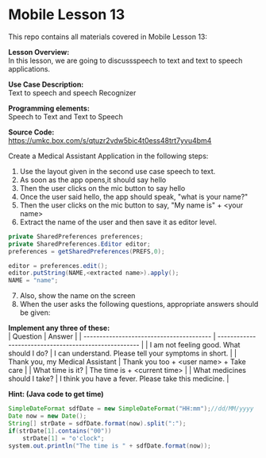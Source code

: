 # Mobile Lesson 13
This repo contains all materials covered in Mobile Lesson 13:  

**Lesson Overview:**  
In this lesson, we are going to discussspeech to text and text to speech applications.  

**Use Case Description:**  
Text to speech and speech Recognizer  

**Programming elements:**  
Speech to Text and Text to Speech  

**Source Code:**  
https://umkc.box.com/s/qtuzr2vdw5bic4t0ess48trt7yvu4bm4  

Create a Medical Assistant Application in the following steps:  
1. Use the layout given in the second use case speech to text.
2. As soon as the app opens,it should say hello
3. Then the user clicks on the mic button to say hello
4. Once the user said hello, the app should speak, "what is your name?"
5. Then the user clicks on the mic button to say, "My name is" + &lt;your name&gt;
6. Extract the name of the user and then save it as editor level.

```java
private SharedPreferences preferences;
private SharedPreferences.Editor editor;
preferences = getSharedPreferences(PREFS,0);

editor = preferences.edit();
editor.putString(NAME,<extracted name>).apply();
NAME = "name";
```

7. Also, show the name on the screen 
8. When the user asks the following questions, appropriate answers should be given:

**Implement any three of these:**  
| Question                                 | Answer                                                |
| ---------------------------------------- | ----------------------------------------------------- |
| I am not feeling good. What should I do? | I can understand. Please tell your symptoms in short. |
| Thank you, my Medical Assistant          | Thank you too + &lt;user name&gt; + Take care               | 
| What time is it?                         | The time is + &lt;current time&gt;                          | 
| What medicines should I take?            | I think you have a fever. Please take this medicine.  |

**Hint: (Java code to get time)**  
```java
SimpleDateFormat sdfDate = new SimpleDateFormat("HH:mm");//dd/MM/yyyy
Date now = new Date();
String[] strDate = sdfDate.format(now).split(":");
if(strDate[1].contains("00"))
    strDate[1] = "o'clock";
system.out.println("The time is " + sdfDate.format(now));
```